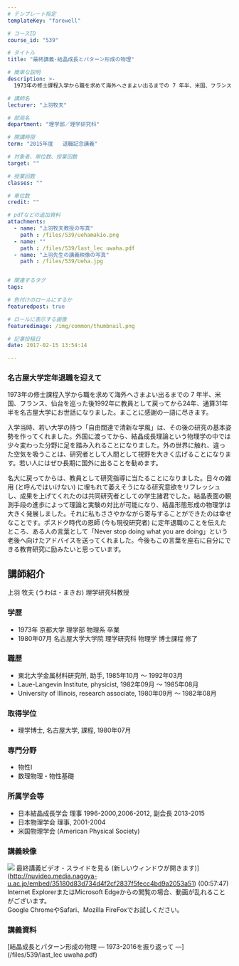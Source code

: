 ```yaml
---
# テンプレート指定
templateKey: "farewell"

# コースID
course_id: "539"

# タイトル
title: "最終講義-結晶成長とパターン形成の物理"

# 簡単な説明
description: >-
  1973年の修士課程入学から職を求めて海外へさまよい出るまでの 7 年半、米国、フランス、仙台を巡った後1992年に教員として戻ってから24年、通算31年半を名古屋大学にお世話になりました。まこと...

# 講師名
lecturer: "上羽牧夫"

# 部局名
department: "理学部／理学研究科"

# 開講時限
term: "2015年度	退職記念講義"

# 対象者、単位数、授業回数
target: ""

# 授業回数
classes: ""

# 単位数
credit: ""

# pdfなどの追加資料
attachments: 
  - name: "上羽牧夫教授の写真" 
    path : /files/539/uehamakio.png
  - name: "" 
    path : /files/539/last_lec uwaha.pdf
  - name: "上羽先生の講義映像の写真" 
    path : /files/539/Ueha.jpg


# 関連するタグ
tags:

# 色付けのロールにするか
featuredpost: true

# ロールに表示する画像
featuredimage: /img/common/thumbnail.png

# 記事投稿日
date: 2017-02-15 13:54:14

---
```

### 名古屋大学定年退職を迎えて

1973年の修士課程入学から職を求めて海外へさまよい出るまでの 7 年半、米国、フランス、仙台を巡った後1992年に教員として戻ってから24年、通算31年半を名古屋大学にお世話になりました。まことに感謝の一語に尽きます。 

入学当時、若い大学の持つ「自由闊達で清新な学風」は、その後の研究の基本姿勢を作ってくれました。外国に渡ってから、結晶成長理論という物理学の中では少々変わった分野に足を踏み入れることになりました。外の世界に触れ、違った空気を吸うことは、研究者として人間として視野を大きく広げることになります。若い人にはぜひ長期に国外に出ることを勧めます。 

名大に戻ってからは、教員として研究指導に当たることになりました。日々の雑用 (と呼んではいけない) に埋もれて萎えそうになる研究意欲をリフレッシュし、成果を上げてくれたのは共同研究者としての学生諸君でした。結晶表面の観測手段の進歩によって理論と実験の対比が可能になり、結晶形態形成の物理学は大きく発展しました。それに私もささやかながら寄与することができたのは幸せなことです。ポスドク時代の恩師 (今も現役研究者) に定年退職のことを伝えたところ、ある人の言葉として「Never stop doing what you are doing」という老後へ向けたアドバイスを送ってくれました。今後もこの言葉を座右に自分にできる教育研究に励みたいと思っています。
## 講師紹介

上羽 牧夫 (うわは・まきお) 理学研究科教授 

### 学歴

  * 1973年 京都大学 理学部 物理系 卒業
  * 1980年07月 名古屋大学大学院 理学研究科 物理学 博士課程 修了

### 職歴

  * 東北大学金属材料研究所, 助手, 1985年10月 ～ 1992年03月
  * Laue-Langevin Institute, physicist, 1982年09月 ～ 1985年08月
  * University of Illinois, research associate, 1980年09月 ～ 1982年08月

### 取得学位

  * 理学博士, 名古屋大学, 課程, 1980年07月

### 専門分野

  * 物性I
  * 数理物理・物性基礎

### 所属学会等

  * 日本結晶成長学会 理事 1996-2000,2006-2012, 副会長 2013-2015
  * 日本物理学会 理事, 2001-2004
  * 米国物理学会 (American Physical Society)
### 講義映像


![](/files/539/Ueha.jpg) 最終講義ビデオ・スライドを見る (新しいウィンドウが開きます)](http://nuvideo.media.nagoya-u.ac.jp/embed/35180d83d734d4f2cf2837f5fecc4bd9a2053a51) (00:57:47)  
Internet ExplorerまたはMicrosoft Edgeからの閲覧の場合、動画が乱れることがございます。  
Google ChromeやSafari、Mozilla FireFoxでお試しください。 

### 講義資料


[結晶成長とパターン形成の物理 ― 1973-2016を振り返って ―](/files/539/last_lec uwaha.pdf) 
